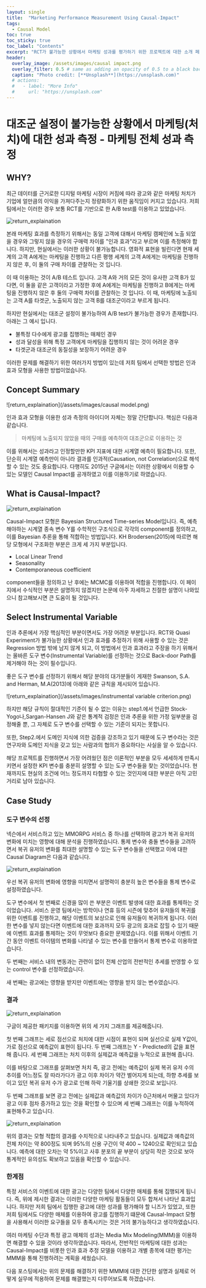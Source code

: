 ```yaml
---
layout: single
title:  "Marketing Performance Measurement Using Causal-Impact"
tags:
  - Causal Model
toc: true
toc_sticky: true
toc_label: "Contents"
excerpt: "RCT가 불가능한 상황에서 마케팅 성과를 평가하기 위한 프로젝트에 대한 소개 페이지 입니다. "
header:
  overlay_image: /assets/images/causal impact.png
  overlay_filter: 0.5 # same as adding an opacity of 0.5 to a black background
  caption: "Photo credit: [**Unsplash**](https://unsplash.com)"
  # actions:
  #   - label: "More Info"
  #     url: "https://unsplash.com"
---
```


# 대조군 설정이 불가능한 상황에서 마케팅(처치)에 대한 성과 측정 - 마케팅 전체 성과 측정

## WHY?

최근 데이터를 근거로한 디지털 마케팅 시장이 커짐에 따라 광고와 같은 마케팅 처치가 기업에 얼만큼의 이익을 가져다주는지 정량화하기 위한 움직임이 커지고 있습니다.
저희 팀에서는 이러한 경우 보통 RCT를 기반으로 한 A/B test를 이용하고 있었습니다.

![return_explaination](/assets/images/ab_test.png)

본래 마케팅 효과를 측정하기 위해서는 동일 고객에 대해서 마케팅 캠페인에 노출 되었을 경우와 그렇지 않을 경우의 구매력 차이를 "인과 효과"라고 부르며 이를 측정해야 합니다.
하지만, 현실에서는 이러한 상황이 불가능합니다. 영화적 표현을 빌린다면 현재 세계의 고객 A에게는 마케팅을 진행하고 다른 평행 세계의 고객 A에게는 마케팅을 진행하지 않은 후, 이 둘의 구매 차이를 관찰하는 것 입니다. 

이 때 이용하는 것이 A/B 테스트 입니다. 고객 A와 거의 모든 것이 유사한 고객 B가 있다면, 이 둘을 같은 고객이라고 가정한 후에 A에게는 마케팅을 진행하고 B에게는 마케팅을 진행하지 않은 후 둘의 구매력 차이를 관찰하는 것 입니다. 이 때, 마케팅에 노출되는 고객 A를 타겟군, 노출되지 않는 고객 B를 대조군이라고 부르게 됩니다.

하지만 현실에서는 대조군 설정이 불가능하여 A/B test가 불가능한 경우가 존재합니다. 아래는 그 예시 입니다.

* 불특정 다수에게 광고를 집행하는 매체인 경우
* 성과 달성을 위해 특정 고객에게 마케팅을 집행하지 않는 것이 어려운 경우
* 타겟군과 대조군의 동질성을 보장하기 어려운 경우

이러한 문제를 해결하기 위한 여러가지 방법이 있는데 저희 팀에서 선택한 방법은 인과 효과 모형을 사용한 방법이었습니다.


## Concept Summary

![return_explaination](/assets/images/causal model.png)

인과 효과 모형을 이용한 성과 측정의 아이디어 자체는 정말 간단합니다. 핵심은 다음과 같습니다.

> 마케팅에 노출되지 않았을 때의 구매를 예측하여 대조군으로 이용하는 것

이를 위해서는 성과라고 인정할만한 KPI 지표에 대한 시계열 예측이 필요합니다. 또한, 단순히 시계열 예측만이 아니라 결과를 인과적(Causation, not Correlation)으로 해석할 수 있는 것도 중요합니다.
다행히도 2015년 구글에서는 이러한 상황에서 이용할 수 있는 모델인 Causal Impact를 공개하였고 이를 이용하기로 하였습니다.

## What is Causal-Impact?

![return_explaination](/assets/images/Google_Causal_impact.png)

Causal-Impact 모형은 Bayesian Structured Time-series Model입니다. 즉, 예측해야하는 시계열 종속 변수 Y를 수학적인 구조식으로 각각의 component를 정의하고, 이를 Bayesian 추론을 통해 적합하는 방법입니다. KH Brodersen(2015)에 따르면 해당 모형에서 구조화한 부분은 크게 세 가지 부분입니다.

* Local Linear Trend
* Seasonality
* Contemporaneous coefficient

component들을 정의하고 난 후에는 MCMC를 이용하여 적합을 진행합니다. 이 페이지에서 수식적인 부분은 설명하지 않겠지만 논문에 아주 자세하고 친절한 설명이 나와있으니 참고해보시면 큰 도움이 될 것입니다.

## Select Instrumental Variable

인과 추론에서 가장 핵심적인 부분이면서도 가장 어려운 부분입니다. RCT와 Quasi Experiment가 불가능한 상황에서 인과 효과를 추정하기 위해 사용할 수 있는 것은 Regression 방법 밖에 남지 않게 되고, 이 방법에서 인과 효과라고 주장을 하기 위해서는 올바른 도구 변수(Instrumental Variable)를 선정하는 것으로 Back-door Path를 제거해야 하는 것이 필수입니다.

좋은 도구 변수를 선정하기 위해서 해당 분야의 대가분들이 게재한 Swanson, S.A. and Herman, M.A(2013)에 아래와 같은 규칙을 제시되어 있습니다.

![return_explaination](/assets/images/instrumental variable criterion.png)

하지만 해당 규칙이 절대적인 기준이 될 수 없는 이유는 step1.에서 언급한 Stock-Yogo나,Sargan-Hansen J와 같은 통계적 검정은 인과 추론을 위한 가정 일부분을 검정해줄 뿐, 그 자체로 도구 변수를 선택할 수 있는 기준이 되지는 못합니다. 

또한, Step2.에서 도메인 지식에 의한 검증을 강조하고 있기 때문에 도구 변수라는 것은 연구자와 도메인 지식을 갖고 있는 사람과의 협의가 중요하다는 사실을 알 수 있습니다.

해당 프로젝트를 진행하면서 가장 어려웠던 점은 이론적인 부분을 모두 세세하게 만족시키면서 설정한 KPI 변수를 충분히 설명할 수 있는 도구 변수들을 찾는 것이었습니다. 현재까지도 현실의 조건에 어느 정도까지 타협할 수 있는 것인지에 대한 부분은 아직 고민거리로 남아 있습니다.

## Case Study

### 도구 변수의 선정

넥슨에서 서비스하고 있는 MMORPG 서비스 중 하나를 선택하여 광고가 복귀 유저의 변화에 미치는 영향에 대해 분석을 진행하였습니다.
통제 변수와 충돌 변수들을 고려하면서 복귀 유저의 변화를 최대한 설명할 수 있는 도구 변수들을 선택했고 이에 대한 Causal Diagram은 다음과 같습니다.

![return_explaination](/assets/images/causal_diagram.png)

우선 복귀 유저의 변화에 영향을 미치면서 설명력이 충분히 높은 변수들을 통제 변수로 설정하였습니다. 

도구 변수에서 첫 번째로 신경을 많이 쓴 부분은 이벤트 발생에 대한 효과를 통제하는 것이었습니다. 서비스 운영 팀에서는 방학이나 연휴 등의 시즌에 맞추어 유저들의 복귀를 위한 이벤트를 진행하고, 해당 이벤트의 보상으로 인해 유저들이 복귀하게 됩니다. 이러한 변수를 넣지 않는다면 이벤트에 대한 효과까지 모두 광고의 효과로 잡힐 수 있기 때문에 이벤트 효과를 통제하는 것이 무엇보다 중요한 문제였습니다. 이를 위해서 이벤트 기간 동안 이벤트 아이템의 변화를 나타낼 수 있는 변수를 만들어서 통제 변수로 이용하였습니다.

두 번째는 서비스 내의 변동과는 관련이 없이 전체 산업의 전반적인 추세를 반영할 수 있는 control 변수를 선정하였습니다. 

새 번째는 광고에는 영향을 받지만 이벤트에는 영향을 받지 않는 변수였습니다. 



### 결과

![return_explaination](/assets/images/Causal_impact_case.png)

구글이 제공한 패키지를 이용하면 위의 세 가지 그래프를 제공해줍니다.

첫 번째 그래프는 세로 점선으로 처치에 대한 시점이 표현이 되며 실선으로 실제 Y값이, 가로 점선으로 예측값이 표현이 됩니다.
두 번째 그래프는 Y - Predicted의 값을 표현해 줍니다.
세 번째 그래프는 처치 이후의 실제값과 예측값을 누적으로 표현해 줍니다.

이를 바탕으로 그래프를 살펴보면 처치 즉, 광고 전에는 예측값이 실제 복귀 유저 수의 추이를 어느정도 잘 따라가다가 광고 이후 차이가 약간 벌어지게 되는데, 하향 추세를 보이고 있던 복귀 유저 수가 광고로 인해 하락 기울기를 상쇄한 것으로 보입니다. 

두 번째 그래프를 보면 광고 전에는 실제값과 예측값의 차이가 0근처에서 머물고 있다가 광고 이후 점차 증가하고 있는 것을 확인할 수 있으며 세 번째 그래프는 이를 누적하여 표현해주고 있습니다.

![return_explaination](/assets/images/Causal_impact_result.png)

위의 결과는 모형 적합의 결과를 수치적으로 나타내주고 있습니다. 실제값과 예측값의 전체 차이는 약 800정도 되며 95%의 신용 구간이 약 400 ~ 1240으로 확인되고 있습니다. 예측에 대한 오차는 약 5%이고 사후 분포의 끝 부분이 상당히 작은 것으로 보아 통계적인 유의성도 확보하고 있음을 확인할 수 있습니다.

### 한계점

특정 서비스의 이벤트에 대한 광고는 다양한 팀에서 다양한 매체를 통해 집행되게 됩니다. 즉, 위에 제시한 결과는 이러한 다양한 마케팅 활동들이 모두 합쳐서 나타난 효과입니다.
하지만 저희 팀에서 집행한 광고에 대한 성과를 평가해야 할 니즈가 있었고, 또한 저희 팀에서도 다양한 매체를 이용하여 광고를 집행하기 떄문에 Causal-Impact 모형을 사용해서 이러한 요구들을 모두 총족시키는 것은 거의 불가능하다고 생각하였습니다.

여러 마케팅 수단과 특정 광고 매체의 성과는 Media Mix Modeling(MMM)을 이용하면 해결할 수 있을 것이라 생각하였습니다. 따라서, 전반적인 마케팅에 대한 성과는 Causal-Impact를 비롯한 인과 효과 추정 모델을 이용하고 개별 종목에 대한 평가는 MMM을 통해 진행하려는 계획을 세웠습니다. 

다음 포스팅에서는 위의 문제를 해결하기 위한 MMM에 대한 간단한 설명과 실제로 어떻게 실무에 적용하여 문제를 해결했는지 다루어보도록 하겠습니다.





